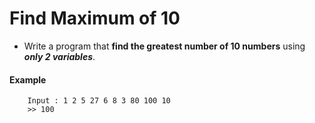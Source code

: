 # Find Maximum of 10

- Write a program that **find the greatest number of 10 numbers** using ***only 2 variables***.
#### Example 
```
    Input : 1 2 5 27 6 8 3 80 100 10
    >> 100
```